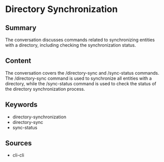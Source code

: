 # Directory Synchronization

## Summary

The conversation discusses commands related to synchronizing entities with a directory, including checking the synchronization status.

## Content

The conversation covers the /directory-sync and /sync-status commands. The /directory-sync command is used to synchronize all entities with a directory, while the /sync-status command is used to check the status of the directory synchronization process.

## Keywords

- directory-synchronization
- directory-sync
- sync-status

## Sources

- cli-cli
